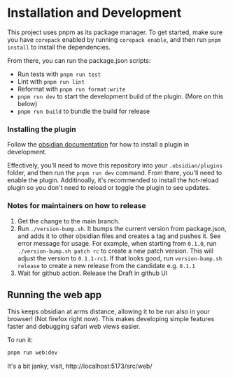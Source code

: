 # Installation and Development

This project uses pnpm as its package manager. To get started, make sure you have `corepack` enabled by running `corepack enable`, and then run `pnpm install` to install the dependencies.

From there, you can run the package.json scripts:

- Run tests with `pnpm run test`
- Lint with `pnpm run lint`
- Reformat with `pnpm run format:write`
- `pnpm run dev` to start the development build of the plugin. (More on this below)
- `pnpm run build` to bundle the build for release

### Installing the plugin

Follow the [obsidian documentation](https://docs.obsidian.md/Plugins/Getting+started/Build+a+plugin) for how to install a plugin in development.

Effectively, you'll need to move this repository into your `.obsidian/plugins` folder, and then run the `pnpm run dev` command. From there, you'll need to enable the plugin. Additinoally, it's recommended to install the hot-reload plugin so you don't need to reload or toggle the plugin to see updates.

### Notes for maintainers on how to release

1. Get the change to the main branch.
2. Run `./version-bump.sh`. It bumps the current version from package.json, and adds it to other obsidian files and creates a tag and pushes it. See error message for usage. For example, when starting from `0.1.0`, run `./version-bump.sh patch rc` to create a new patch version. This will adjust the version to `0.1.1-rc1`. If that looks good, run `version-bump.sh release` to create a new release from the candidate e.g. `0.1.1`
3. Wait for github action. Release the Draft in github UI

## Running the web app

This keeps obsidian at arms distance, allowing it to be run also in your browser! (Not firefox right now).
This makes developing simple features faster and debugging safari web views easier.

To run it:

```sh
pnpm run web:dev
```
It's a bit janky, visit, http://localhost:5173/src/web/ 